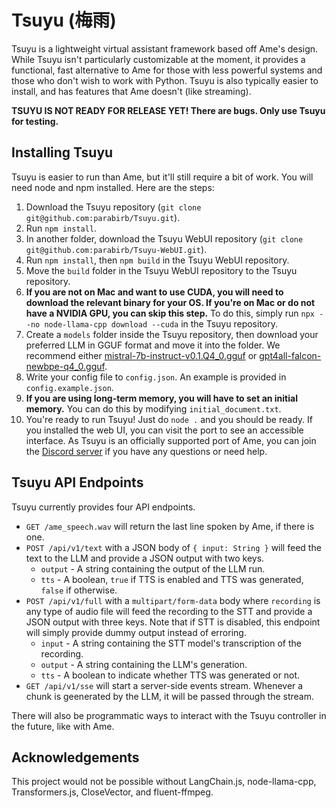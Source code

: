 # Tsuyu (梅雨)
Tsuyu is a lightweight virtual assistant framework based off Ame's design. While Tsuyu isn't particularly customizable at the moment, it provides a functional, fast alternative to Ame for those with less powerful systems and those who don't wish to work with Python. Tsuyu is also typically easier to install, and has features that Ame doesn't (like streaming).

**TSUYU IS NOT READY FOR RELEASE YET! There are bugs. Only use Tsuyu for testing.**

## Installing Tsuyu
Tsuyu is easier to run than Ame, but it'll still require a bit of work. You will need node and npm installed. Here are the steps:

1. Download the Tsuyu repository (`git clone git@github.com:parabirb/Tsuyu.git`).
2. Run `npm install`.
3. In another folder, download the Tsuyu WebUI repository (`git clone git@github.com:parabirb/Tsuyu-WebUI.git`).
4. Run `npm install`, then `npm build` in the Tsuyu WebUI repository.
5. Move the `build` folder in the Tsuyu WebUI repository to the Tsuyu repository.
6. **If you are not on Mac and want to use CUDA, you will need to download the relevant binary for your OS. If you're on Mac or do not have a NVIDIA GPU, you can skip this step.** To do this, simply run `npx --no node-llama-cpp download --cuda` in the Tsuyu repository.
7. Create a `models` folder inside the Tsuyu repository, then download your preferred LLM in GGUF format and move it into the folder. We recommend either [mistral-7b-instruct-v0.1.Q4_0.gguf](https://gpt4all.io/models/gguf/mistral-7b-instruct-v0.1.Q4_0.gguf) or [gpt4all-falcon-newbpe-q4_0.gguf](https://gpt4all.io/models/gguf/gpt4all-falcon-newbpe-q4_0.gguf).
8. Write your config file to `config.json`. An example is provided in `config.example.json`.
9. **If you are using long-term memory, you will have to set an initial memory.** You can do this by modifying `initial_document.txt`.
10. You're ready to run Tsuyu! Just do `node .` and you should be ready. If you installed the web UI, you can visit the port to see an accessible interface. As Tsuyu is an officially supported port of Ame, you can join the [Discord server](https://discord.gg/y9H8NWDxeC) if you have any questions or need help.

## Tsuyu API Endpoints
Tsuyu currently provides four API endpoints.

* `GET /ame_speech.wav` will return the last line spoken by Ame, if there is one.
* `POST /api/v1/text` with a JSON body of `{ input: String }` will feed the text to the LLM and provide a JSON output with two keys.
    * `output` - A string containing the output of the LLM run.
    * `tts` - A boolean, `true` if TTS is enabled and TTS was generated, `false` if otherwise.
* `POST /api/v1/full` with a `multipart/form-data` body where `recording` is any type of audio file will feed the recording to the STT and provide a JSON output with three keys. Note that if STT is disabled, this endpoint will simply provide dummy output instead of erroring.
    * `input` - A string containing the STT model's transcription of the recording.
    * `output` - A string containing the LLM's generation.
    * `tts` - A boolean to indicate whether TTS was generated or not.
* `GET /api/v1/sse` will start a server-side events stream. Whenever a chunk is geenerated by the LLM, it will be passed through the stream.

There will also be programmatic ways to interact with the Tsuyu controller in the future, like with Ame.

## Acknowledgements
This project would not be possible without LangChain.js, node-llama-cpp, Transformers.js, CloseVector, and fluent-ffmpeg.
